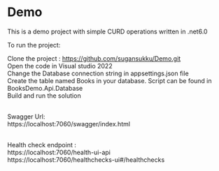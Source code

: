 # Demo

This is a demo project with simple CURD operations written in .net6.0

To run the project:

Clone the project : https://github.com/sugansukku/Demo.git
<br />Open the code in Visual studio 2022
<br />Change the Database connection string in appsettings.json file
<br />Create the table named Books in your database. Script can be found in BooksDemo.Api.Database
<br />Build and run the solution


<br />Swagger Url:
<br />https://localhost:7060/swagger/index.html

<br />Health check endpoint :
<br />https://localhost:7060/health-ui-api
<br />https://localhost:7060/healthchecks-ui#/healthchecks

